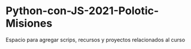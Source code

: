 # Python-con-JS-2021-Polotic-Misiones
Espacio para agregar scrips, recursos y proyectos relacionados al curso
